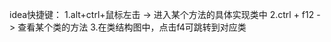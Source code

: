 idea快捷键： 
    1.alt+ctrl+鼠标左击 -> 进入某个方法的具体实现类中
    2.ctrl + f12 -> 查看某个类的方法
    3.在类结构图中，点击f4可跳转到对应类


